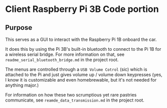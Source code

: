 # Client Raspberry Pi 3B Code portion

## Purpose

This serves as a GUI to interact with the Raspberry Pi 1B onboard the car.

It does this by using the Pi 3B's built-in bluetooth to connect to the Pi 1B for a wireless serial bridge. For more information on that, see `readme_serial_bluetooth_bridge.md` in the project root.

The menus are controlled through a `USB Volume Cotrol` (sic) which is attached to the Pi and just gives volume up / volume down keypresses (yes, I know it is customizable and even homebrewable, but it's not needed for anything major.)

For information on how these two scrumptious yet rare pastries communicate, see `reamde_data_transmission.md` in the project root.